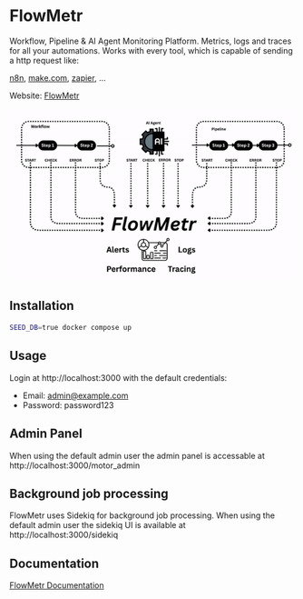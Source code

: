 # FlowMetr
Workflow, Pipeline &amp; AI Agent Monitoring Platform. Metrics, logs and traces for all your automations.
Works with every tool, which is capable of sending a http request like:

[n8n](https://n8n.io), [make.com](https://make.com), [zapier](https://zapier.com), ...

Website: [FlowMetr](https://FlowMetr.com)

<img src="app/assets/images/flowmetr_short.gif" width="600" alt="FlowMetr">

## Installation

```bash
SEED_DB=true docker compose up
```

## Usage

Login at http://localhost:3000 with the default credentials:

- Email: admin@example.com
- Password: password123

## Admin Panel

When using the default admin user the admin panel is accessable at http://localhost:3000/motor_admin

## Background job processing

FlowMetr uses Sidekiq for background job processing. When using the default admin user the sidekiq UI is available at http://localhost:3000/sidekiq

## Documentation

[FlowMetr Documentation](https://docs.flowmetr.com)


